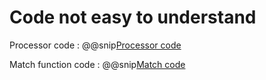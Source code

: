 # Code not easy to understand

Processor code
: @@snip[Processor code](./code/strategy.scala)

Match function code
: @@snip[Match code](./code/FundMatchProcess.scala)